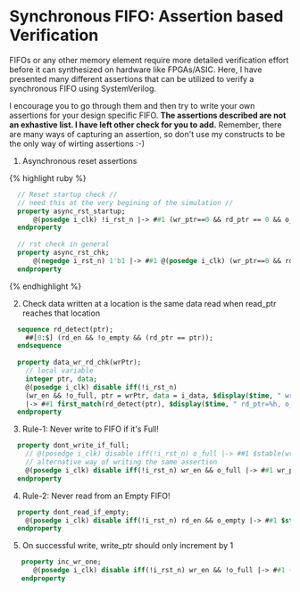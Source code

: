 # Synchronous FIFO: Assertion based Verification

FIFOs or any other memory element require more detailed verification effort before it can synthesized on hardware like FPGAs/ASIC.
Here, I have presented many different assertions that can be utilized to verify a synchronous FIFO using SystemVerilog.

I encourage you to go through them and then try to write your own assertions for your design specific FIFO. **The assertions described
are not an exhastive list. I have left other check for you to add.**
Remember, there are many ways of capturing an assertion, so don't use my constructs to be the only way of wirting assertions :-)

1) Asynchronous reset assertions

{% highlight ruby %}
``` sv
  // Reset startup check //
  // need this at the very begining of the simulation //
  property async_rst_startup;
	  @(posedge i_clk) !i_rst_n |-> ##1 (wr_ptr==0 && rd_ptr == 0 && o_empty);
  endproperty
  
  // rst check in general
  property async_rst_chk;
	  @(negedge i_rst_n) 1'b1 |-> ##1 @(posedge i_clk) (wr_ptr==0 && rd_ptr == 0 && o_empty);
  endproperty
  ```
  {% endhighlight %}

2) Check data written at a location is the same data read when read_ptr reaches that location
``` sv
  sequence rd_detect(ptr);
    ##[0:$] (rd_en && !o_empty && (rd_ptr == ptr));
  endsequence
  
  property data_wr_rd_chk(wrPtr);
    // local variable
    integer ptr, data;
    @(posedge i_clk) disable iff(!i_rst_n)
    (wr_en && !o_full, ptr = wrPtr, data = i_data, $display($time, " wr_ptr=%h, i_fifo=%h",wr_ptr, i_data))
    |-> ##1 first_match(rd_detect(ptr), $display($time, " rd_ptr=%h, o_fifo=%h",rd_ptr, o_data)) ##0  o_data == data;
  endproperty
```
3) Rule-1: Never write to FIFO if it's Full!
```sv
  property dont_write_if_full;
    // @(posedge i_clk) disable iff(!i_rst_n) o_full |-> ##1 $stable(wr_ptr);
    // alternative way of writing the same assertion
    @(posedge i_clk) disable iff(!i_rst_n) wr_en && o_full |-> ##1 wr_ptr == $past(wr_ptr);
  endproperty
```

4) Rule-2: Never read from an Empty FIFO!
```sv
  property dont_read_if_empty;
    @(posedge i_clk) disable iff(!i_rst_n) rd_en && o_empty |-> ##1 $stable(rd_ptr);
  endproperty
```

5) On successful write, write_ptr should only increment by 1
```sv
   property inc_wr_one;
      @(posedge i_clk) disable iff(!i_rst_n) wr_en && !o_full |-> ##1 (wr_ptr-1'b1 == $past(wr_ptr));
   endproperty
```
